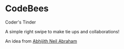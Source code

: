 # CodeBees

Coder's Tinder

A simple right swipe to make tie ups and collaborations!

An idea from [Abhijith Neil Abraham](https://github.com/abhijithneilabraham)
